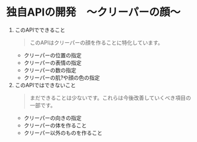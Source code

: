 # 独自APIの開発　～クリーパーの顔～
1. このAPIでできること
   > このAPIはクリーパーの顔を作ることに特化しています。
   - クリーパーの位置の指定
   - クリーパーの表情の指定
   - クリーパーの数の指定
   - クリーパーの肌?や顔の色の指定
2. このAPIではできないこと
   > まだできることは少ないです。これらは今後改善していくべき項目の一部です。
   * クリーパーの向きの指定
   * クリーパーの体を作ること
   * クリーパー以外のものを作ること
   
